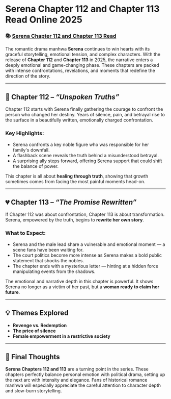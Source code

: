# Serena Chapter 112 and Chapter 113 Read Online 2025
<h3>📚 <a href="https://video2leaks.com/" rel="nofollow"> Serena Chapter 112 and Chapter 113 Read</a></h3>

The romantic drama manhwa **Serena** continues to win hearts with its graceful storytelling, emotional tension, and complex characters. With the release of **Chapter 112** and **Chapter 113** in 2025, the narrative enters a deeply emotional and game-changing phase. These chapters are packed with intense confrontations, revelations, and moments that redefine the direction of the story.

---

## 📖 Chapter 112 – *“Unspoken Truths”*

Chapter 112 starts with Serena finally gathering the courage to confront the person who changed her destiny. Years of silence, pain, and betrayal rise to the surface in a beautifully written, emotionally charged confrontation.

### Key Highlights:

* Serena confronts a key noble figure who was responsible for her family's downfall.
* A flashback scene reveals the truth behind a misunderstood betrayal.
* A surprising ally steps forward, offering Serena support that could shift the balance of power.

This chapter is all about **healing through truth**, showing that growth sometimes comes from facing the most painful moments head-on.

---

## 💔 Chapter 113 – *“The Promise Rewritten”*

If Chapter 112 was about confrontation, Chapter 113 is about transformation. Serena, empowered by the truth, begins to **rewrite her own story**.

### What to Expect:

* Serena and the male lead share a vulnerable and emotional moment — a scene fans have been waiting for.
* The court politics become more intense as Serena makes a bold public statement that shocks the nobles.
* The chapter ends with a mysterious letter — hinting at a hidden force manipulating events from the shadows.

The emotional and narrative depth in this chapter is powerful. It shows Serena no longer as a victim of her past, but a **woman ready to claim her future**.

---

## 💡 Themes Explored

* **Revenge vs. Redemption**
* **The price of silence**
* **Female empowerment in a restrictive society**

---

## 🧠 Final Thoughts

**Serena Chapters 112 and 113** are a turning point in the series. These chapters perfectly balance personal emotion with political drama, setting up the next arc with intensity and elegance. Fans of historical romance manhwa will especially appreciate the careful attention to character depth and slow-burn storytelling.


